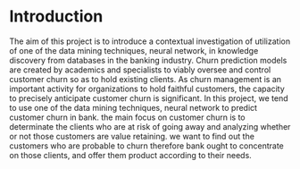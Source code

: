 # Introduction

The aim of this project is to introduce a contextual investigation of utilization of one of the data mining techniques, neural network, in knowledge discovery from databases in the banking industry. Churn prediction models are created by academics and specialists to viably oversee and control customer churn so as to hold existing clients. As churn management is an important activity for organizations to hold faithful customers, the capacity to precisely anticipate customer churn is significant. In this project, we tend to use one of the data mining techniques, neural network to predict customer churn in bank. the main focus on customer churn is to determinate the clients who are at risk of going away and analyzing whether or not those customers are value retaining. we want to find out the customers who are probable to churn therefore bank ought to concentrate on those clients, and offer them product according to their needs.